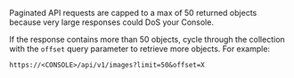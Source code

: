 Paginated API requests are capped to a max of 50 returned objects because very large responses could DoS your Console.

If the response contains more than 50 objects, cycle through the collection with the `offset` query parameter to retrieve more objects. For example:

```
https://<CONSOLE>/api/v1/images?limit=50&offset=X
```
